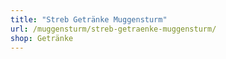 ```yaml
---
title: "Streb Getränke Muggensturm"
url: /muggensturm/streb-getraenke-muggensturm/
shop: Getränke
---
```

